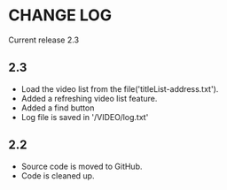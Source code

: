 CHANGE LOG
==========

Current release 2.3

2.3
---

*	Load the video list from the file('titleList-address.txt').
*   Added a refreshing video list feature.
*   Added a find button
*   Log file is saved in '/VIDEO/log.txt'

2.2
---

*	Source code is moved to GitHub.
*	Code is cleaned up.